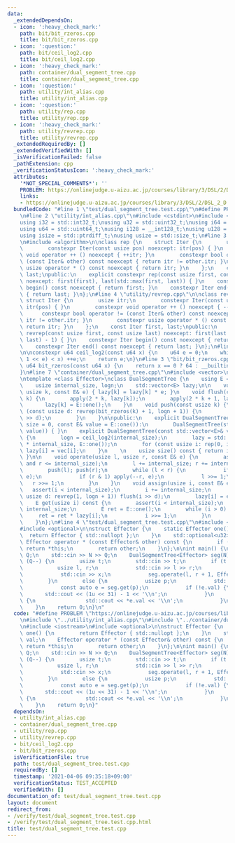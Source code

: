 ```yaml
---
data:
  _extendedDependsOn:
  - icon: ':heavy_check_mark:'
    path: bit/bit_rzeros.cpp
    title: bit/bit_rzeros.cpp
  - icon: ':question:'
    path: bit/ceil_log2.cpp
    title: bit/ceil_log2.cpp
  - icon: ':heavy_check_mark:'
    path: container/dual_segment_tree.cpp
    title: container/dual_segment_tree.cpp
  - icon: ':question:'
    path: utility/int_alias.cpp
    title: utility/int_alias.cpp
  - icon: ':question:'
    path: utility/rep.cpp
    title: utility/rep.cpp
  - icon: ':heavy_check_mark:'
    path: utility/revrep.cpp
    title: utility/revrep.cpp
  _extendedRequiredBy: []
  _extendedVerifiedWith: []
  _isVerificationFailed: false
  _pathExtension: cpp
  _verificationStatusIcon: ':heavy_check_mark:'
  attributes:
    '*NOT_SPECIAL_COMMENTS*': ''
    PROBLEM: https://onlinejudge.u-aizu.ac.jp/courses/library/3/DSL/2/DSL_2_D
    links:
    - https://onlinejudge.u-aizu.ac.jp/courses/library/3/DSL/2/DSL_2_D
  bundledCode: "#line 1 \"test/dual_segment_tree.test.cpp\"\n#define PROBLEM \"https://onlinejudge.u-aizu.ac.jp/courses/library/3/DSL/2/DSL_2_D\"\
    \n#line 2 \"utility/int_alias.cpp\"\n#include <cstdint>\n#include <cstddef>\n\n\
    using i32 = std::int32_t;\nusing u32 = std::uint32_t;\nusing i64 = std::int64_t;\n\
    using u64 = std::uint64_t;\nusing i128 = __int128_t;\nusing u128 = __uint128_t;\n\
    using isize = std::ptrdiff_t;\nusing usize = std::size_t;\n#line 3 \"utility/rep.cpp\"\
    \n#include <algorithm>\n\nclass rep {\n    struct Iter {\n        usize itr;\n\
    \        constexpr Iter(const usize pos) noexcept: itr(pos) { }\n        constexpr\
    \ void operator ++ () noexcept { ++itr; }\n        constexpr bool operator !=\
    \ (const Iter& other) const noexcept { return itr != other.itr; }\n        constexpr\
    \ usize operator * () const noexcept { return itr; }\n    };\n    const Iter first,\
    \ last;\npublic:\n    explicit constexpr rep(const usize first, const usize last)\
    \ noexcept: first(first), last(std::max(first, last)) { }\n    constexpr Iter\
    \ begin() const noexcept { return first; }\n    constexpr Iter end() const noexcept\
    \ { return last; }\n};\n#line 4 \"utility/revrep.cpp\"\n\nclass revrep {\n   \
    \ struct Iter {\n        usize itr;\n        constexpr Iter(const usize pos) noexcept:\
    \ itr(pos) { }\n        constexpr void operator ++ () noexcept { --itr; }\n  \
    \      constexpr bool operator != (const Iter& other) const noexcept { return\
    \ itr != other.itr; }\n        constexpr usize operator * () const noexcept {\
    \ return itr; }\n    };\n    const Iter first, last;\npublic:\n    explicit constexpr\
    \ revrep(const usize first, const usize last) noexcept: first(last - 1), last(std::min(first,\
    \ last) - 1) { }\n    constexpr Iter begin() const noexcept { return first; }\n\
    \    constexpr Iter end() const noexcept { return last; }\n};\n#line 3 \"bit/ceil_log2.cpp\"\
    \n\nconstexpr u64 ceil_log2(const u64 x) {\n    u64 e = 0;\n    while (((u64)\
    \ 1 << e) < x) ++e;\n    return e;\n}\n#line 3 \"bit/bit_rzeros.cpp\"\n\nconstexpr\
    \ u64 bit_rzeros(const u64 x) {\n    return x == 0 ? 64 : __builtin_ctzll(x);\n\
    }\n#line 7 \"container/dual_segment_tree.cpp\"\n#include <vector>\n#include <cassert>\n\
    \ntemplate <class Effector>\nclass DualSegmentTree {\n    using E = Effector;\n\
    \    usize internal_size, logn;\n    std::vector<E> lazy;\n\n    void apply(const\
    \ usize k, const E& e) { lazy[k] = lazy[k] * e; }\n    void flush(const usize\
    \ k) {\n        apply(2 * k, lazy[k]);\n        apply(2 * k + 1, lazy[k]);\n \
    \       lazy[k] = E::one();\n    }\n    void push(const usize k) {\n        for\
    \ (const usize d: revrep(bit_rzeros(k) + 1, logn + 1)) {\n            flush(k\
    \ >> d);\n        }\n    }\n\npublic:\n    explicit DualSegmentTree(const usize\
    \ size = 0, const E& value = E::one()):\n        DualSegmentTree(std::vector<E>(size,\
    \ value)) { }\n    explicit DualSegmentTree(const std::vector<E>& vec): internal_size(vec.size())\
    \ {\n        logn = ceil_log2(internal_size);\n        lazy = std::vector<E>(2\
    \ * internal_size, E::one());\n        for (const usize i: rep(0, internal_size))\
    \ lazy[i] = vec[i];\n    }\n    \n    usize size() const { return internal_size;\
    \ }\n\n    void operate(usize l, usize r, const E& e) {\n        assert(l <= r\
    \ and r <= internal_size);\n        l += internal_size; r += internal_size;\n\
    \        push(l); push(r);\n        while (l < r) {\n            if (l & 1) apply(l++,\
    \ e);\n            if (r & 1) apply(--r, e);\n            l >>= 1;\n         \
    \   r >>= 1;\n        }\n    }\n    void assign(usize i, const E& e) {\n     \
    \   assert(i < internal_size);\n        i += internal_size;\n        for (const\
    \ usize d: revrep(1, logn + 1)) flush(i >> d);\n        lazy[i] = e;\n    }\n\n\
    \    E get(usize i) const {\n        assert(i < internal_size);\n        i +=\
    \ internal_size;\n        E ret = E::one();\n        while (i > 0) {\n       \
    \     ret = ret * lazy[i];\n            i >>= 1;\n        }\n        return ret;\n\
    \    }\n};\n#line 4 \"test/dual_segment_tree.test.cpp\"\n#include <iostream>\n\
    #include <optional>\n\nstruct Effector {\n    static Effector one() {\n      \
    \  return Effector { std::nullopt };\n    }\n    std::optional<u32> val;\n   \
    \ Effector operator * (const Effector& other) const {\n        if (!other.val)\
    \ return *this;\n        return other;\n    }\n};\n\nint main() {\n    usize N,\
    \ Q;\n    std::cin >> N >> Q;\n    DualSegmentTree<Effector> seg(N);\n    while\
    \ (Q--) {\n        usize t;\n        std::cin >> t;\n        if (t == 0) {\n \
    \           usize l, r;\n            std::cin >> l >> r;\n            u32 x;\n\
    \            std::cin >> x;\n            seg.operate(l, r + 1, Effector { x });\n\
    \        }\n        else {\n            usize p;\n            std::cin >> p;\n\
    \            const auto e = seg.get(p);\n            if (!e.val) {\n         \
    \       std::cout << (1u << 31) - 1 << '\\n';\n            }\n            else\
    \ {\n                std::cout << *e.val << '\\n';\n            }\n        }\n\
    \    }\n    return 0;\n}\n"
  code: "#define PROBLEM \"https://onlinejudge.u-aizu.ac.jp/courses/library/3/DSL/2/DSL_2_D\"\
    \n#include \"../utility/int_alias.cpp\"\n#include \"../container/dual_segment_tree.cpp\"\
    \n#include <iostream>\n#include <optional>\n\nstruct Effector {\n    static Effector\
    \ one() {\n        return Effector { std::nullopt };\n    }\n    std::optional<u32>\
    \ val;\n    Effector operator * (const Effector& other) const {\n        if (!other.val)\
    \ return *this;\n        return other;\n    }\n};\n\nint main() {\n    usize N,\
    \ Q;\n    std::cin >> N >> Q;\n    DualSegmentTree<Effector> seg(N);\n    while\
    \ (Q--) {\n        usize t;\n        std::cin >> t;\n        if (t == 0) {\n \
    \           usize l, r;\n            std::cin >> l >> r;\n            u32 x;\n\
    \            std::cin >> x;\n            seg.operate(l, r + 1, Effector { x });\n\
    \        }\n        else {\n            usize p;\n            std::cin >> p;\n\
    \            const auto e = seg.get(p);\n            if (!e.val) {\n         \
    \       std::cout << (1u << 31) - 1 << '\\n';\n            }\n            else\
    \ {\n                std::cout << *e.val << '\\n';\n            }\n        }\n\
    \    }\n    return 0;\n}"
  dependsOn:
  - utility/int_alias.cpp
  - container/dual_segment_tree.cpp
  - utility/rep.cpp
  - utility/revrep.cpp
  - bit/ceil_log2.cpp
  - bit/bit_rzeros.cpp
  isVerificationFile: true
  path: test/dual_segment_tree.test.cpp
  requiredBy: []
  timestamp: '2021-04-06 09:35:18+09:00'
  verificationStatus: TEST_ACCEPTED
  verifiedWith: []
documentation_of: test/dual_segment_tree.test.cpp
layout: document
redirect_from:
- /verify/test/dual_segment_tree.test.cpp
- /verify/test/dual_segment_tree.test.cpp.html
title: test/dual_segment_tree.test.cpp
---
```

